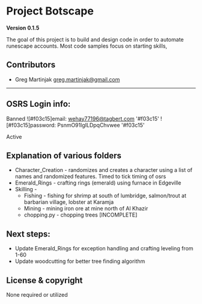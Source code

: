 # Project Botscape

**Version 0.1.5**

The goal of this project is to build and design code in order to automate runescape accounts.
Most code samples focus on starting skills, 

## Contributors
- Greg Martinjak <greg.martinjak@gmail.com>
---

## OSRS Login info:
Banned
![#f03c15]email: wehay77196@tagbert.com '#f03c15'
![#f03c15]password: PsnmO91lgILDpqChvwee '#f03c15'

Active

## Explanation of various folders
- Character_Creation - randomizes and creates a character using a list of names and randomized features.  Timed to tick timing of osrs
- Emerald_Rings - crafting rings (emerald) using furnace in Edgeville
- Skilling - 
    - Fishing - fishing for shrimp at south of lumbridge, salmon/trout at barbarian village, lobster at Karamja
    - Mining - mining iron ore at mine north of Al Khazir
    - chopping.py - chopping trees [INCOMPLETE]

## Next steps:
- Update Emerald_Rings for exception handling and crafting leveling from 1-60
- Update woodcutting for better tree finding algorithm

## License & copyright
None required or utilized